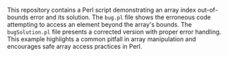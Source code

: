 This repository contains a Perl script demonstrating an array index out-of-bounds error and its solution.  The `bug.pl` file shows the erroneous code attempting to access an element beyond the array's bounds. The `bugSolution.pl` file presents a corrected version with proper error handling. This example highlights a common pitfall in array manipulation and encourages safe array access practices in Perl.